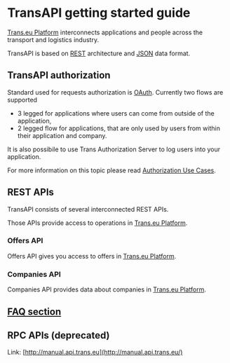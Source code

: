 # TransAPI getting started guide

[Trans.eu Platform](http://www.trans.eu/) interconnects applications and
people across the transport and logistics industry.

TransAPI is based on [REST](https://en.wikipedia.org/wiki/Representational_state_transfer) architecture and [JSON](https://en.wikipedia.org/wiki/JSON) data format.

## TransAPI authorization

Standard used for requests authorization is [OAuth](/TODO/link/to/our/OAuth/docs).
Currently two flows are supported
* 3 legged for applications where users can come from outside of the application,
* 2 legged flow for applications, that are only used by users from within their application and company.

It is also possibile to use Trans Authorization Server to log users into your application.

For more information on this topic please read [Authorization Use Cases](/TODO/Authorization/usecases/link).

## REST APIs

TransAPI consists of several interconnected REST APIs.

Those APIs provide access to operations in [Trans.eu Platform](http://www.trans.eu/).

### Offers API

Offers API gives you access to offers in [Trans.eu Platform](http://www.trans.eu/).

### Companies API

Companies API provides data about companies in [Trans.eu Platform](http://www.trans.eu/).

## [FAQ section](/TODO/faq/setion)

## RPC APIs (deprecated)

Link: [http://manual.api.trans.eu](http://manual.api.trans.eu/)
